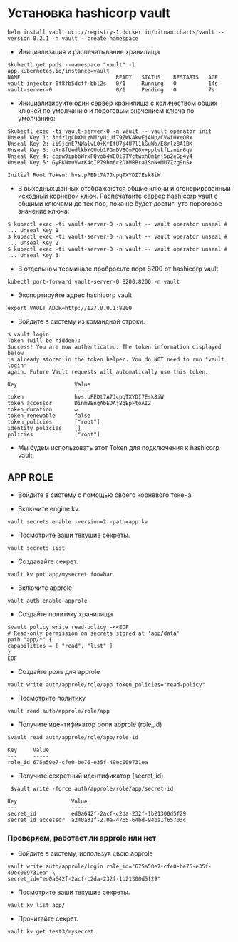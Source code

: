# Установка hashicorp vault
```shell
helm install vault oci://registry-1.docker.io/bitnamicharts/vault --version 0.2.1 -n vault --create-namespace
```

- Инициализация и распечатывание хранилища
```shell
$kubectl get pods --namespace "vault" -l app.kubernetes.io/instance=vault
NAME                              READY   STATUS    RESTARTS   AGE
vault-injector-6f8fb5dcff-bbl2s   0/1     Running   0          14s
vault-server-0                    0/1     Pending   0          7s
```

- Инициализируйте один сервер хранилища с количеством общих ключей по умолчанию и пороговым значением ключа по умолчанию:
```shell
$kubectl exec -ti vault-server-0 -n vault -- vault operator init
Unseal Key 1: 3hfzlgCDXNLzNMryUiUf79ZWKAkwEjANp/CVwtUxeORx
Unseal Key 2: ii9jcnE7NWalvL0+KfIfU7j4U7l1kGuWo/E8rlz8A1BK
Unseal Key 3: uAr8fUedlkbYCUob1FGrDVBCmPQ0v+pplvkfLznir6qV
Unseal Key 4: copw9ipbbWrxFQvob4WEOl9TVctwxh8m1nj5p2eGp4y4
Unseal Key 5: GyPKNmuVwrK4qIP79hm6c2DXMBBra1SnN+MU7Zzg9nS+

Initial Root Token: hvs.pPEDt7A7JcpqTXYDI7Esk8iW
```

- В выходных данных отображаются общие ключи и сгенерированный исходный корневой ключ. Распечатайте сервер hashicorp vault с общими ключами до тех пор, пока не будет достигнуто пороговое значение ключа:
```shell
$ kubectl exec -ti vault-server-0 -n vault -- vault operator unseal # ... Unseal Key 1
$ kubectl exec -ti vault-server-0 -n vault -- vault operator unseal # ... Unseal Key 2
$ kubectl exec -ti vault-server-0 -n vault -- vault operator unseal # ... Unseal Key 3
```

- В отдельном терминале пробросьте порт 8200 от hashicorp vault
```shell 
kubectl port-forward vault-server-0 8200:8200 -n vault
```

- Экспортируйте адрес hashicorp vault
```shell
export VAULT_ADDR=http://127.0.0.1:8200
```

- Войдите в систему из командной строки.
```shell
$ vault login
Token (will be hidden): 
Success! You are now authenticated. The token information displayed below
is already stored in the token helper. You do NOT need to run "vault login"
again. Future Vault requests will automatically use this token.

Key                  Value
---                  -----
token                hvs.pPEDt7A7JcpqTXYDI7Esk8iW
token_accessor       Dinm9BngAbEDAj8gEpFtoAI2
token_duration       ∞
token_renewable      false
token_policies       ["root"]
identity_policies    []
policies             ["root"]
```

- Мы будем использовать этот Token для подключения к hashicorp vault.

## APP ROLE
- Войдите в систему с помощью своего корневого токена

- Включите engine kv.
```shell
vault secrets enable -version=2 -path=app kv
```
- Посмотрите ваши текущие секреты.
```shell
vault secrets list
```
- Создавайте секрет.
```shell
vault kv put app/mysecret foo=bar
```
- Включите approle.
```shell
vault auth enable approle
```
- Создайте политику хранилища
```shell
$vault policy write read-policy -<<EOF
# Read-only permission on secrets stored at 'app/data'
path "app/*" {
capabilities = [ "read", "list" ]
}
EOF
```
- Создайте роль для approle
```shell
vault write auth/approle/role/app token_policies="read-policy"
```
- Посмотрите политику
```shell
vault read auth/approle/role/app
```
- Получите идентификатор роли approle (role_id)
```shell
$vault read auth/approle/role/app/role-id

Key     Value
---     -----
role_id 675a50e7-cfe0-be76-e35f-49ec009731ea
```
- Получите секретный идентификатор (secret_id)
```shell
 $vault write -force auth/approle/role/app/secret-id

Key                 Value
---                 -----
secret_id           ed0a642f-2acf-c2da-232f-1b21300d5f29
secret_id_accessor  a240a31f-270a-4765-64bd-94ba1f65703c
```

### Проверяем, работает ли approle или нет
- Войдите в систему, используя свою approle
```shell
vault write auth/approle/login role_id="675a50e7-cfe0-be76-e35f-49ec009731ea" \
secret_id="ed0a642f-2acf-c2da-232f-1b21300d5f29"
```
- Посмотрите ваши текущие секреты.
```shell
vault kv list app/
```
- Прочитайте секрет.
```shell
vault kv get test3/mysecret
```
